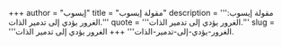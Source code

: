 +++
author = "إيسوب"
title = "مقولة إيسوب"
description = '''مقولة إيسوب: الغرور يؤدي إلى تدمير الذات.'''
quote = '''الغرور يؤدي إلى تدمير الذات.'''
slug = '''الغرور-يؤدي-إلى-تدمير-الذات'''
+++
الغرور يؤدي إلى تدمير الذات.
